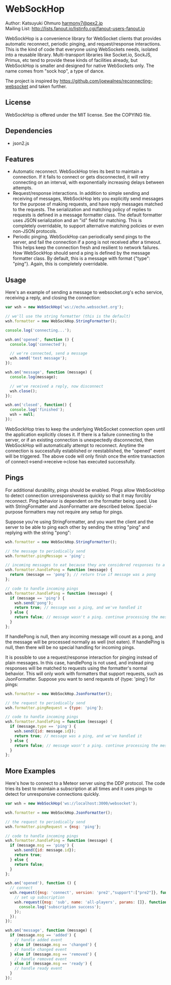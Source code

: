 WebSockHop
==========
Author: Katsuyuki Ohmuro <harmony7@pex2.jp>  
Mailing List: http://lists.fanout.io/listinfo.cgi/fanout-users-fanout.io

WebSockHop is a convenience library for WebSocket clients that provides automatic reconnect, periodic pinging, and request/response interactions. This is the kind of code that everyone using WebSockets needs, isolated into a reusable library. Multi-transport libraries like Socket.io, SockJS, Primus, etc tend to provide these kinds of facilities already, but WebSockHop is smaller and designed for native WebSockets only. The name comes from "sock hop", a type of dance.

The project is inspired by https://github.com/joewalnes/reconnecting-websocket and taken further.

License
-------

WebSockHop is offered under the MIT license. See the COPYING file.

Dependencies
------------

  * json2.js

Features
--------

  * Automatic reconnect. WebSockHop tries its best to maintain a connection. If it fails to connect or gets disconnected, it will retry connecting on an interval, with exponentially increasing delays between attempts.
  * Request/response interactions. In addition to simple sending and receiving of messages, WebSockHop lets you explicitly send messages for the purpose of making requests, and have reply messages matched to the requests. The serialization and matching policy of replies to requests is defined in a message formatter class. The default formatter uses JSON serialization and an "id" field for matching. This is completely overridable, to support alternative matching policies or even non-JSON protocols.
  * Periodic pinging. WebSockHop can periodically send pings to the server, and fail the connection if a pong is not received after a timeout. This helps keep the connection fresh and resilient to network failures. How WebSockHop should send a ping is defined by the message formatter class. By default, this is a message with format {"type": "ping"}. Again, this is completely overridable.

Usage
-----

Here's an example of sending a message to websocket.org's echo service, receiving a reply, and closing the connection:

```javascript
var wsh = new WebSockHop('ws://echo.websocket.org');

// we'll use the string formatter (this is the default)
wsh.formatter = new WebSockHop.StringFormatter();

console.log('connecting...');

wsh.on('opened', function () {
  console.log('connected');

  // we're connected, send a message
  wsh.send('test message');
});

wsh.on('message', function (message) {
  console.log(message);

  // we've received a reply, now disconnect
  wsh.close();
});

wsh.on('closed', function() {
  console.log('finished');
  wsh = null;
});
```

WebSockHop tries to keep the underlying WebSocket connection open until the application explicitly closes it. If there is a failure connecting to the server, or if an existing connection is unexpectedly disconnected, then WebSockHop will automatically attempt to reconnect. Anytime the connection is successfully established or reestablished, the "opened" event will be triggered. The above code will only finish once the entire transaction of connect->send->receive->close has executed successfully.

Pings
-----

For additional durability, pings should be enabled. Pings allow WebSockHop to detect connection unresponsiveness quickly so that it may forcibly reconnect. Ping behavior is dependent on the formatter being used. Use with StringFormatter and JsonFormatter are described below. Special-purpose formatters may not require any setup for pings.

Suppose you're using StringFormatter, and you want the client and the server to be able to ping each other by sending the string "ping" and replying with the string "pong":

```javascript
wsh.formatter = new WebSockHop.StringFormatter();

// the message to periodically send
wsh.formatter.pingMessage = 'ping';

// incoming messages to eat because they are considered responses to a ping
wsh.formatter.handlePong = function (message) {
  return (message == 'pong'); // return true if message was a pong
};

// code to handle incoming pings
wsh.formatter.handlePing = function (message) {
  if (message == 'ping') {
    wsh.send('pong');
    return true; // message was a ping, and we've handled it
  } else {
    return false; // message wasn't a ping. continue processing the message normally
  }
};
```

If handlePong is null, then any incoming message will count as a pong, and the message will be processed normally as well (not eaten). If handlePing is null, then there will be no special handling for incoming pings.

It is possible to use a request/response interaction for pinging instead of plain messages. In this case, handlePong is not used, and instead ping responses will be matched to requests using the formatter's normal behavior. This will only work with formatters that support requests, such as JsonFormatter. Suppose you want to send requests of {type: 'ping'} for pings:

```javascript
wsh.formatter = new WebSockHop.JsonFormatter();

// the request to periodically send
wsh.formatter.pingRequest = {type: 'ping'};

// code to handle incoming pings
wsh.formatter.handlePing = function (message) {
  if (message.type == 'ping') {
    wsh.send({id: message.id});
    return true; // message was a ping, and we've handled it
  } else {
    return false; // message wasn't a ping. continue processing the message normally
  }
};
```

More Examples
-------------

Here's how to connect to a Meteor server using the DDP protocol. The code tries its best to maintain a subscription at all times and it uses pings to detect for unresponsive connections quickly.

```javascript
var wsh = new WebSockHop('ws://localhost:3000/websocket');

wsh.formatter = new WebSockHop.JsonFormatter();

// the request to periodically send
wsh.formatter.pingRequest = {msg: 'ping'};

// code to handle incoming pings
wsh.formatter.handlePing = function (message) {
  if (message.msg == 'ping') {
    wsh.send({id: message.id});
    return true;
  } else {
    return false;
  }
};

wsh.on('opened'), function () {
  // connect
  wsh.request({msg: 'connect', version: 'pre2',"support":["pre2"]}, function (reply) {
    // set up subscription
    wsh.request({msg: 'sub', name: 'all-players', params: []}, function (reply) {
      console.log('subscription success');
    });
  });
});

wsh.on('message', function (message) {
  if (message.msg == 'added') {
    // handle added event
  } else if (message.msg == 'changed') {
    // handle changed event
  } else if (message.msg == 'removed') {
    // handle removed event
  } else if (message.msg == 'ready') {
    // handle ready event
  }
});
```
